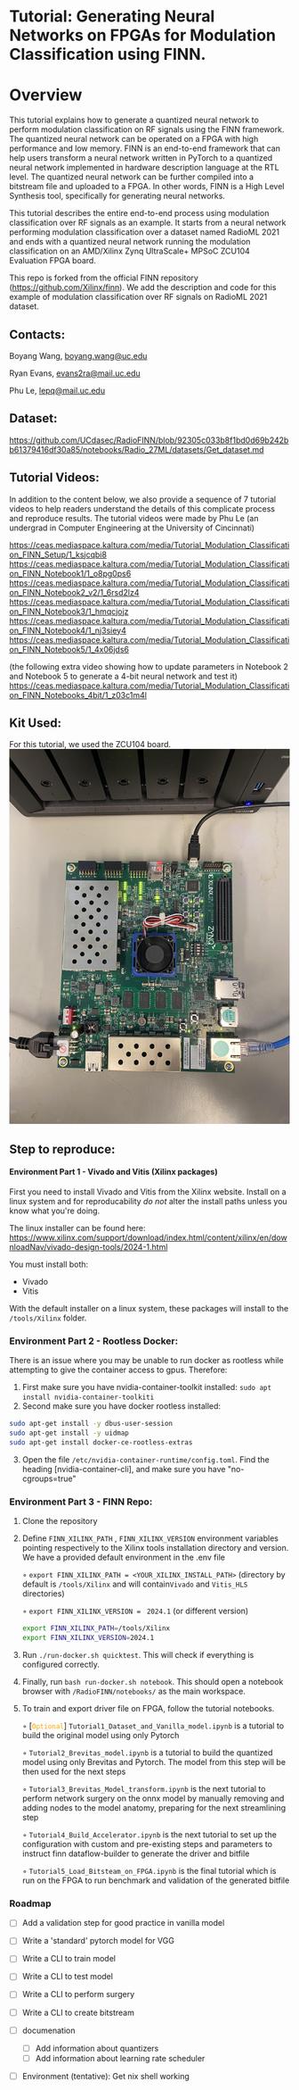 # Tutorial: Generating Neural Networks on FPGAs for Modulation Classification using FINN.

# Overview 

This tutorial explains how to generate a quantized neural network to perform modulation classification on RF signals using the FINN framework. The quantized neural network can be operated on a FPGA with high performance and low memory. FINN is an end-to-end framework that can help users transform a neural network written in PyTorch to a quantized neural network implemented in hardware description language at the RTL level. The quantized neural network can be further compiled into a bitstream file and uploaded to a FPGA. In other words, FINN is a High Level Synthesis tool, specifically for generating neural networks.

This tutorial describes the entire end-to-end process using modulation classification over RF signals as an example. It starts from a neural network performing modulation classification over a dataset named RadioML 2021 and ends with a quantized neural network running the modulation classification on an AMD/Xilinx Zynq UltraScale+ MPSoC ZCU104 Evaluation FPGA board.

This repo is forked from the official FINN repository (https://github.com/Xilinx/finn). We add the description and code for this example of modulation classification over RF signals on RadioML 2021 dataset.  

## Contacts:
Boyang Wang, boyang.wang@uc.edu

Ryan Evans, evans2ra@mail.uc.edu

Phu Le, lepq@mail.uc.edu

## Dataset:
https://github.com/UCdasec/RadioFINN/blob/92305c033b8f1bd0d69b242bb61379416df30a85/notebooks/Radio_27ML/datasets/Get_dataset.md

## Tutorial Videos: 

In addition to the content below, we also provide a sequence of 7 tutorial videos to help readers understand the details of this complicate process and reproduce results. The tutorial videos were made by Phu Le (an undergrad in Computer Engineering at the University of Cincinnati)

https://ceas.mediaspace.kaltura.com/media/Tutorial_Modulation_Classification_FINN_Setup/1_ksjcqbi8 
https://ceas.mediaspace.kaltura.com/media/Tutorial_Modulation_Classification_FINN_Notebook1/1_o8pg0ps6
https://ceas.mediaspace.kaltura.com/media/Tutorial_Modulation_Classification_FINN_Notebook2_v2/1_6rsd2lz4
https://ceas.mediaspace.kaltura.com/media/Tutorial_Modulation_Classification_FINN_Notebook3/1_hmqcjojz 
https://ceas.mediaspace.kaltura.com/media/Tutorial_Modulation_Classification_FINN_Notebook4/1_nj3siey4
https://ceas.mediaspace.kaltura.com/media/Tutorial_Modulation_Classification_FINN_Notebook5/1_4x06jds6 

(the following extra video showing how to update parameters in Notebook 2 and Notebook 5 to generate a 4-bit neural network and test it)
https://ceas.mediaspace.kaltura.com/media/Tutorial_Modulation_Classification_FINN_Notebooks_4bit/1_z03c1m4l 

## Kit Used:
For this tutorial, we used the ZCU104 board.
![ZCU104_board](https://raw.githubusercontent.com/UCdasec/RadioFINN/refs/heads/main/ref_images/zcu104.jpg)


## Step to reproduce:

#### Environment Part 1 - Vivado and Vitis (Xilinx packages)
First you need to install Vivado and Vitis from the Xilinx website. Install on a linux system and
for reproducability _do not_ alter the install paths unless you know what you're doing. 

The linux installer can be found here: https://www.xilinx.com/support/download/index.html/content/xilinx/en/downloadNav/vivado-design-tools/2024-1.html

You must install both:
- Vivado 
- Vitis 

With the default installer on a linux system, these packages will install to the `/tools/Xilinx` folder. 


### Environment Part 2 - Rootless Docker:
There is an issue where you may be unable to run docker as rootless while attempting to give the container access to gpus. Therefore:

1. First make sure you have nvidia-container-toolkit installed: `sudo apt install nvidia-container-toolkiti`
2. Second make sure you have docker rootless installed: 
```bash
sudo apt-get install -y dbus-user-session
sudo apt-get install -y uidmap
sudo apt-get install docker-ce-rootless-extras
```
3. Open the file `/etc/nvidia-container-runtime/config.toml`. Find the heading [nvidia-container-cli], and make sure you have "no-cgroups=true"


### Environment Part 3 - FINN Repo:

1. Clone the repository
2. Define ```FINN_XILINX_PATH``` , ```FINN_XILINX_VERSION``` environment variables pointing respectively to the Xilinx tools installation directory and version. We have a provided default environment in the .env file 

   ◦ ```export FINN_XILINX_PATH = <YOUR_XILINX_INSTALL_PATH>``` (directory by default is `/tools/Xilinx` and will contain`Vivado` and `Vitis_HLS` directories)
   
   ◦ ```export FINN_XILINX_VERSION = ``` ```2024.1``` (or different version)

   ```bash
   export FINN_XILINX_PATH=/tools/Xilinx
   export FINN_XILINX_VERSION=2024.1
   ```

4. Run ```./run-docker.sh quicktest```. This will check if everything is configured correctly. 
5. Finally, run ```bash run-docker.sh notebook```. This should open a notebook browser with ```/RadioFINN/notebooks/``` as the main workspace.
6. To train and export driver file on FPGA, follow the tutorial notebooks.

   ◦ [<code style="color : orange">Optional</code>] `Tutorial1_Dataset_and_Vanilla_model.ipynb` is a tutorial to build the original model using only Pytorch
   
   ◦ `Tutorial2_Brevitas_model.ipynb` is a tutorial to build the quantized model using only Brevitas and Pytorch. The model from this step will be then used for the next steps

   ◦ `Tutorial3_Brevitas_Model_transform.ipynb` is the next tutorial to perform network surgery on the onnx model by manually removing and adding nodes to the model anatomy, preparing for the next streamlining step

   ◦ `Tutorial4_Build_Accelerator.ipynb` is the next tutorial to set up the configuration with custom and pre-existing steps and parameters to instruct finn dataflow-builder to generate the driver and bitfile

   ◦ `Tutorial5_Load_Bitsteam_on_FPGA.ipynb` is the final tutorial which is run on the FPGA to run benchmark and validation of the generated bitfile

### Roadmap 

- [ ] Add a validation step for good practice in vanilla model 
- [ ] Write a 'standard' pytorch model for VGG 
- [ ] Write a CLI to train model 
- [ ] Write a CLI to test model 
- [ ] Write a CLI to perform surgery
- [ ] Write a CLI to create bitstream
- [ ] documenation
    - [ ] Add information about quantizers
    - [ ] Add information about learning rate scheduler
- [ ] Environment (tentative): Get nix shell working 

